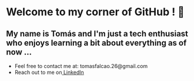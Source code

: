 <h1>
 Welcome to my corner of GitHub !   🚀
</h1>
<h2>
  My name is Tomás and I'm just a tech enthusiast who enjoys learning a bit about everything as of now ... 
</h2>

<div id="header" align="center">
</div>
<ul>
 <li>Feel free to contact me at:  tomasfalcao.26@gmail.com </li> 
 <li>Reach out to me on<a href="https://www.linkedin.com/in/tom%C3%A1s-falc%C3%A3o-82b595274/"> LinkedIn</a>  </li>
</ul>
<!--
**Falconz0012/Falconz0012** is a ✨ _special_ ✨ repository because its `README.md` (this file) appears on your GitHub profile.

Here are some ideas to get you started:

- 🔭 I’m currently working on ...
- 🌱 I’m currently learning ...
- 👯 I’m looking to collaborate on ...
- 🤔 I’m looking for help with ...
- 💬 Ask me about ...
- 📫 How to reach me: ...
- 😄 Pronouns: ...
- ⚡ Fun fact: ...
-->
